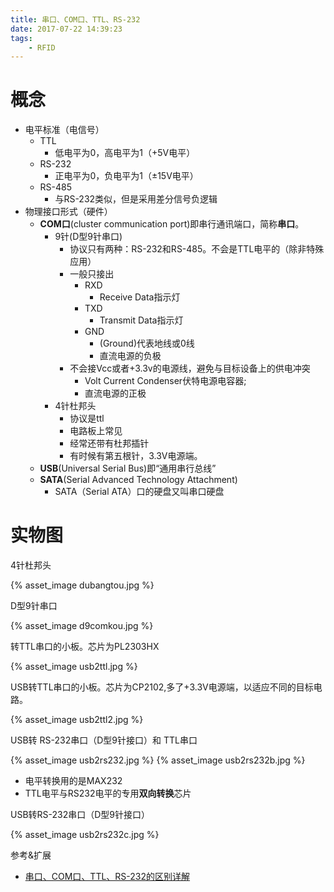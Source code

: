 ```yaml
---
title: 串口、COM口、TTL、RS-232
date: 2017-07-22 14:39:23
tags:
	- RFID
---
```


# 概念

- 电平标准（电信号）
	- TTL
		- 低电平为0，高电平为1（+5V电平）
	- RS-232
		- 正电平为0，负电平为1（±15V电平）
	- RS-485
		- 与RS-232类似，但是采用差分信号负逻辑
- 物理接口形式（硬件）
	- **COM口**(cluster communication port)即串行通讯端口，简称**串口**。
		- 9针(D型9针串口)
			- 协议只有两种：RS-232和RS-485。不会是TTL电平的（除非特殊应用）
			- 一般只接出
				- RXD
					- Receive Data指示灯
				- TXD
					- Transmit Data指示灯
				- GND
					- (Ground)代表地线或0线
					- 直流电源的负极
			- 不会接Vcc或者+3.3v的电源线，避免与目标设备上的供电冲突
				- Volt Current Condenser伏特电源电容器;
				- 直流电源的正极 
		- 4针杜邦头
			- 协议是ttl
			- 电路板上常见
			- 经常还带有杜邦插针
			- 有时候有第五根针，3.3V电源端。
	- **USB**(Universal Serial Bus)即“通用串行总线”
	- **SATA**(Serial Advanced Technology Attachment)
		- SATA（Serial ATA）口的硬盘又叫串口硬盘

# 实物图

4针杜邦头

{% asset_image dubangtou.jpg %}

D型9针串口

{% asset_image d9comkou.jpg %}

转TTL串口的小板。芯片为PL2303HX

{% asset_image usb2ttl.jpg %}

USB转TTL串口的小板。芯片为CP2102,多了+3.3V电源端，以适应不同的目标电路。

{% asset_image usb2ttl2.jpg %}

USB转 RS-232串口（D型9针接口）和 TTL串口

{% asset_image usb2rs232.jpg %}
{% asset_image usb2rs232b.jpg %}

- 电平转换用的是MAX232
- TTL电平与RS232电平的专用**双向转换**芯片

USB转RS-232串口（D型9针接口）

{% asset_image usb2rs232c.jpg %}

参考&扩展

- [串口、COM口、TTL、RS-232的区别详解](http://www.dzsc.com/data/2016-10-19/110834.html)


